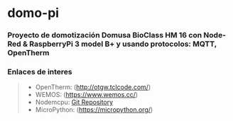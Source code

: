 # domo-pi
### Proyecto de domotización Domusa BioClass HM 16 con Node-Red & RaspberryPi 3 model B+ y usando protocolos: MQTT, OpenTherm

### Enlaces de interes
> - OpenTherm: (http://otgw.tclcode.com/)
> - WEMOS: (https://www.wemos.cc/)
> - Nodemcpu: [Git Repository](https://github.com/nodemcu/nodemcu-firmware/tree/dev-esp32)
> - MicroPython: (https://micropython.org/)
> 
